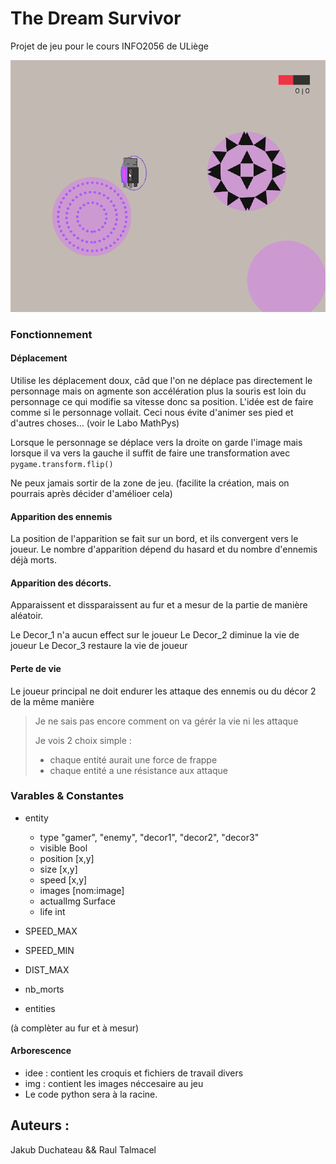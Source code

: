 # The Dream Survivor
Projet de jeu pour le cours INFO2056 de ULiège

![Visuel du jeu](img/VisuelBatailDeReve.gif)

### Fonctionnement

#### Déplacement
Utilise les déplacement doux, câd que l'on ne déplace pas directement le personnage mais on agmente son accélération plus la souris est loin du personnage ce qui modifie sa vitesse donc sa position.
L'idée est de faire comme si le personnage vollait. Ceci nous évite d'animer ses pied et d'autres choses...
(voir le Labo MathPys)

Lorsque le personnage se déplace vers la droite on garde l'image mais lorsque il va vers la gauche il suffit de faire une transformation avec `pygame.transform.flip()`

Ne peux jamais sortir de la zone de jeu. (facilite la création, mais on pourrais après décider d'amélioer cela)

#### Apparition des ennemis
La position de l'apparition se fait sur un bord, et ils convergent vers le joueur.
Le nombre d'apparition dépend du hasard et du nombre d'ennemis déjà morts.

#### Apparition des décorts.
Apparaissent et dissparaissent au fur et a mesur de la partie de manière aléatoir.

Le Decor_1 n'a aucun effect sur le joueur
Le Decor_2 diminue la vie de joueur
Le Decor_3 restaure la vie de joueur

#### Perte de vie
Le joueur principal ne doit endurer les attaque des ennemis ou du décor 2 de la même manière

> Je ne sais pas encore comment on va gérér la vie ni les attaque
>
> Je vois 2 choix simple :
> - chaque entité aurait une force de frappe
> - chaque entité a une résistance aux attaque

### Varables & Constantes
- entity
    * type "gamer", "enemy", "decor1", "decor2", "decor3"
    * visible Bool
    * position [x,y]
    * size [x,y]
    * speed [x,y]
    * images [nom:image]
    * actualImg Surface
    * life int

- SPEED_MAX
- SPEED_MIN
- DIST_MAX

- nb_morts
- entities

(à complèter au fur et à mesur)

#### Arborescence
- idee : contient les croquis et fichiers de travail divers
- img : contient les images néccesaire au jeu
- Le code python sera à la racine.

## Auteurs :
Jakub Duchateau && Raul Talmacel